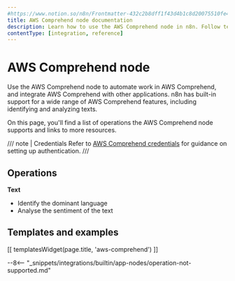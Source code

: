 ```yaml
---
#https://www.notion.so/n8n/Frontmatter-432c2b8dff1f43d4b1c8d20075510fe4
title: AWS Comprehend node documentation
description: Learn how to use the AWS Comprehend node in n8n. Follow technical documentation to integrate AWS Comprehend node into your workflows.
contentType: [integration, reference]
---
```


# AWS Comprehend node

Use the AWS Comprehend node to automate work in AWS Comprehend, and integrate AWS Comprehend with other applications. n8n has built-in support for a wide range of AWS Comprehend features, including identifying and analyzing texts.

On this page, you'll find a list of operations the AWS Comprehend node supports and links to more resources.

/// note | Credentials
Refer to [AWS Comprehend credentials](/integrations/builtin/credentials/aws/) for guidance on setting up authentication. 
///

## Operations

**Text**

- Identify the dominant language
- Analyse the sentiment of the text

## Templates and examples

<!-- see https://www.notion.so/n8n/Pull-in-templates-for-the-integrations-pages-37c716837b804d30a33b47475f6e3780 -->
[[ templatesWidget(page.title, 'aws-comprehend') ]]

--8<-- "_snippets/integrations/builtin/app-nodes/operation-not-supported.md"

